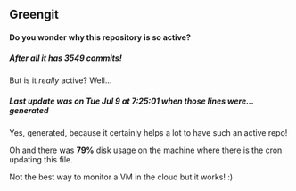 ## Greengit

#### Do you wonder why this repository is so active?

##### After all it has 3549 commits!

But is it *really* active? Well...

##### Last update was on Tue Jul 9 at 7:25:01 when those lines were... generated

Yes, generated, because it certainly helps a lot to have such an active repo!

Oh and there was **79%** disk usage on the machine
where there is the cron updating this file.

Not the best way to monitor a VM in the cloud but it works! :)
